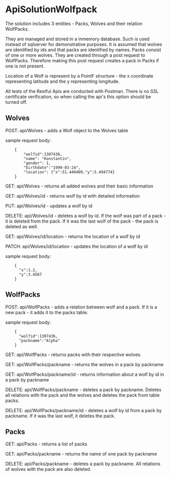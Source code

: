 # ApiSolutionWolfpack
The solution includes 3 entities - Packs, Wolves and their relation WolfPacks.

They are managed and stored in a inmemory database. Such is used instead of sqlserver for demonstrative purposes.
It is assumed that wolves are identified by ids and that packs are identified by names.
Packs consist of one or more wolves. They are created through a post request to WolfPacks.
Therefore making this post request creates a pack in Packs if one is not present.

Location of a Wolf is represent by a PointF structure - the x coordinate representing latitude and the y representing longitude.

All tests of the Restful Apis are conducted with Postman. There is no SSL certificate verification, so when calling the api's this option should be turned off.

## Wolves

POST: api/Wolves - adds a Wolf object to the Wolves table

sample request body:

        {	    
            "wolfid":1307436,
            "name": "Konstantin",
            "gender": 1,
            "birthdate":"1999-03-24",
            "location": {"x":51.449409,"y":5.494774}
        }

GET: api/Wolves - returns all added wolves and their basic information
  
GET: api/Wolves/id - returns wolf by id with detailed information

PUT: api/Wolves/id - updates a wolf by id

DELETE: api/Wolves/id - deletes a wolf by id. If the wolf was part of a pack - it is deleted from the pack. If it was the last wolf of the pack - the pack is deleted as well.

GET: api/Wolves/id/location - returns the location of a wolf by id

PATCH: api/Wolves/id/location - updates the location of a wolf by id

sample request body:

        {
          "x":1.2,
          "y":3.4567
        }
        
## WolfPacks

POST: api/WolfPacks  - adds a relation between wolf and a pack. If it is a new pack - it adds it to the packs table.

sample request body:

        {
          "wolfid":1307436,
          "packname":"Alpha"
        }

GET: api/WolfPacks - returns packs with their respective wolves.

GET: api/WolfPacks/packname - returns the wolves in a pack by packname

GET: api/WolfPacks/packname/id - returns information about a wolf by id in a pack by packname

DELETE: api/WolfPacks/packname - deletes a pack by packname. Deletes all relations with the pack and the wolves and deletes the pack from table packs.

DELETE: api/WolfPacks/packname/id - deletes a wolf by id from a pack by packname. If it was the last wolf, it deletes the pack.

## Packs

GET: api/Packs - returns a list of packs

GET: api/Packs/packname - returns the name of one pack by packname

DELETE: api/Packs/packname - deletes a pack by packname. All relations of wolves with the pack are also deleted.
